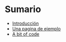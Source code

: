 # Sumario

* [Introducción](README.md)
* [Una pagina de ejemplo](docs/example.md)
* [A bit of code](docs/bitofcode.md)
